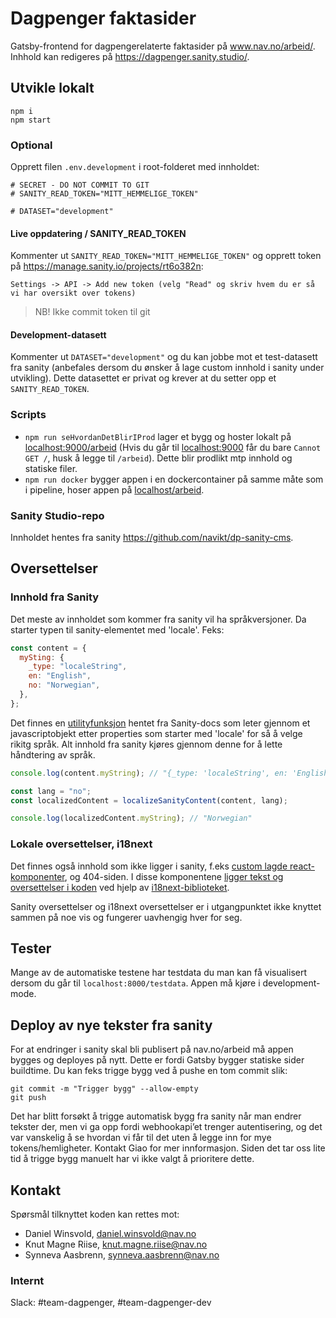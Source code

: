 # Dagpenger faktasider

Gatsby-frontend for dagpengerelaterte faktasider på www.nav.no/arbeid/. Inhhold kan redigeres på https://dagpenger.sanity.studio/.

## Utvikle lokalt

```
npm i
npm start
```

### Optional

Opprett filen `.env.development` i root-folderet med innholdet:

```
# SECRET - DO NOT COMMIT TO GIT
# SANITY_READ_TOKEN="MITT_HEMMELIGE_TOKEN"

# DATASET="development"
```

#### Live oppdatering / SANITY_READ_TOKEN

Kommenter ut `SANITY_READ_TOKEN="MITT_HEMMELIGE_TOKEN"` og opprett token på https://manage.sanity.io/projects/rt6o382n:

`Settings -> API -> Add new token (velg "Read" og skriv hvem du er så vi har oversikt over tokens)`

> NB! Ikke commit token til git

#### Development-datasett

Kommenter ut `DATASET="development"` og du kan jobbe mot et test-datasett fra sanity (anbefales dersom du ønsker å lage custom innhold i sanity under utvikling). Dette datasettet er privat og krever at du setter opp et `SANITY_READ_TOKEN`.

### Scripts

- `npm run seHvordanDetBlirIProd` lager et bygg og hoster lokalt på [localhost:9000/arbeid]() (Hvis du går til [localhost:9000]() får du bare `Cannot GET /`, husk å legge til `/arbeid`). Dette blir prodlikt mtp innhold og statiske filer.
- `npm run docker` bygger appen i en dockercontainer på samme måte som i pipeline, hoser appen på [localhost/arbeid]().

### Sanity Studio-repo

Innholdet hentes fra sanity https://github.com/navikt/dp-sanity-cms.

## Oversettelser

### Innhold fra Sanity

Det meste av innholdet som kommer fra sanity vil ha språkversjoner. Da starter typen til sanity-elementet med 'locale'. Feks:

```js
const content = {
  mySting: {
    _type: "localeString",
    en: "English",
    no: "Norwegian",
  },
};
```

Det finnes en [utilityfunksjon](src/i18n/localizeSanityContent.ts) hentet fra Sanity-docs som leter gjennom et javascriptobjekt etter properties som starter med 'locale' for så å velge rikitg språk. Alt innhold fra sanity kjøres gjennom denne for å lette håndtering av språk.

```js
console.log(content.myString); // "{_type: 'localeString', en: 'English', no: 'Norwegian'}"

const lang = "no";
const localizedContent = localizeSanityContent(content, lang);

console.log(localizedContent.myString); // "Norwegian"
```

### Lokale oversettelser, i18next

Det finnes også innhold som ikke ligger i sanity, f.eks [custom lagde react-komponenter](src/components/HvorMyeKalkulator/DagpengerKalkulator.tsx), og 404-siden. I disse komponentene [ligger tekst og oversettelser i koden](src/locales) ved hjelp av [i18next-biblioteket](src/i18n/i18nextConfig.tsx).

Sanity oversettelser og i18next oversettelser er i utgangpunktet ikke knyttet sammen på noe vis og fungerer uavhengig hver for seg.

## Tester

Mange av de automatiske testene har testdata du man kan få visualisert dersom du går til `localhost:8000/testdata`. Appen må kjøre i development-mode.

## Deploy av nye tekster fra sanity

For at endringer i sanity skal bli publisert på nav.no/arbeid må appen bygges og deployes på nytt. Dette er fordi Gatsby bygger statiske sider buildtime. Du kan feks trigge bygg ved å pushe en tom commit slik:

```
git commit -m "Trigger bygg" --allow-empty
git push
```

Det har blitt forsøkt å trigge automatisk bygg fra sanity når man endrer tekster der, men vi ga opp fordi webhookapi’et trenger autentisering, og det var vanskelig å se hvordan vi får til det uten å legge inn for mye tokens/hemligheter. Kontakt Giao for mer innformasjon. Siden det tar oss lite tid å trigge bygg manuelt har vi ikke valgt å prioritere dette.

## Kontakt

Spørsmål tilknyttet koden kan rettes mot:

- Daniel Winsvold, daniel.winsvold@nav.no
- Knut Magne Riise, knut.magne.riise@nav.no
- Synneva Aasbrenn, synneva.aasbrenn@nav.no

### Internt

Slack: #team-dagpenger, #team-dagpenger-dev
